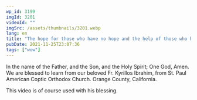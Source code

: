```yaml
---
wp_id: 3199
imgId: 3201
videoId: ""
imgSrc: /assets/thumbnails/3201.webp
lang: en
title: "The hope for those who have no hope and the help of those who have no helpers"
pubDate: 2021-11-25T23:07:36
tags: ["wow"]
---
```


<!-- page: 6 -->

<p>In the name of the Father, and the Son, and the Holy Spirit; One God, Amen. We are blessed to learn from our beloved Fr. Kyrillos Ibrahim, from St. Paul American Coptic Orthodox Church. Orange County, California.</p>
<p>This video is of course used with his blessing.</p>
<p>&nbsp;</p>

